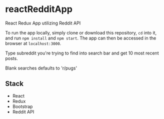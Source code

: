 # reactRedditApp
React Redux App utilizing Reddit API

To run the app locally, simply clone or download this repository, `cd` into it, and run `npm install` and `npm start`. The app can then be accessed in the browser at `localhost:3000`.

Type subreddit you're trying to find into search bar and get 10 most recent posts. 

Blank searches defaults to 'r/pugs' 

## Stack

- React
- Redux
- Bootstrap
- Reddit API


